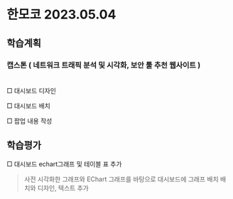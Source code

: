 # 한모코 2023.05.04


학습계획
---
### 캡스톤 ( 네트워크 트래픽 분석 및 시각화, 보안 툴 추천 웹사이트 ) <br><br>

□ 대시보드 디자인

□ 대시보드 배치

□ 팝업 내용 작성 



학습평가
---
□ 대시보드 echart그래프 및 테이블 표 추가

> 사전 시각화한 그래프와 EChart 그래프를 바탕으로 대시보드에 그래프 배치
> 배치와 디자인, 텍스트 추가
